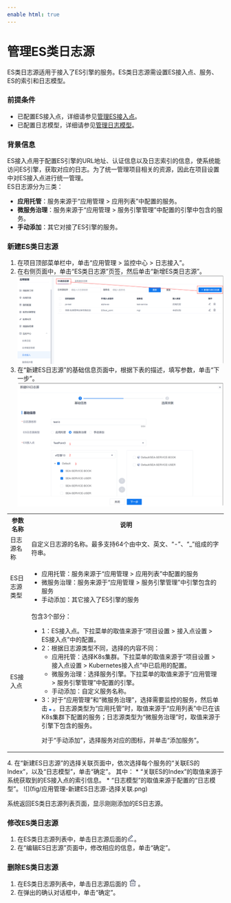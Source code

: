 ```yaml
---
enable html: true
---
```

# 管理ES类日志源

ES类日志源适用于接入了ES引擎的服务。ES类日志源需设置ES接入点、服务、ES的索引和日志模型。

### 前提条件
* 已配置ES接入点，详细请参见[管理ES接入点](6.7.4-manage-ES-ap.md)。
* 已配置日志模型，详细请参见[管理日志模型](15.3.3.0-config-log-model.md)。

### 背景信息                       
ES接入点用于配置ES引擎的URL地址、认证信息以及日志索引的信息，使系统能访问ES引擎，获取对应的日志。为了统一管理项目相关的资源，因此在项目设置中对ES接入点进行统一管理。             
ES日志源分为三类：
* **应用托管**：服务来源于“应用管理 > 应用列表”中配置的服务。
* **微服务治理**：服务来源于“应用管理 > 服务引擎管理”中配置的引擎中包含的服务。
* **手动添加**：其它对接了ES引擎的服务。

### 新建ES类日志源
1. 在项目顶部菜单栏中，单击“应用管理 > 监控中心 > 日志接入”。
2. 在右侧页面中，单击“ES类日志源”页签，然后单击“新增ES类日志源”。      
  ![](fig/应用管理-ES日志列表.png)    
3. 在“新建ES日志源”的基础信息页面中，根据下表的描述，填写参数，单击“下一步”。          
  ![](fig/应用管理-新建ES日志源-基础信息.png)             
  <table>
<tr>
    <th>参数名称</th>
    <th>说明</th>
</tr>
<tr>
    <td>日志源名称</td>
    <td>自定义日志源的名称。最多支持64个由中文、英文、“-”、“_”组成的字符串。</td>
</tr>
<tr>
    <td>ES日志源类型</td>
    <td><ul><li>应用托管：服务来源于“应用管理 > 应用列表”中配置的服务</li><li>微服务治理：服务来源于“应用管理 > 服务引擎管理”中引擎包含的服务</li><li>手动添加：其它接入了ES引擎的服务</li></ul></td>
</tr>
<tr>
    <td>ES接入点</td>
    <td>包含3个部分：<ul><li>1：ES接入点。下拉菜单的取值来源于“项目设置 > 接入点设置 > ES接入点”中的配置。</li><li>2：根据日志源类型不同，选择的内容不同：<ul><li>应用托管：选择K8s集群。下拉菜单的取值来源于“项目设置 > 接入点设置 > Kubernetes接入点”中已启用的配置。</li><li>微服务治理：选择服务引擎。下拉菜单的取值来源于“应用管理 > 服务引擎管理”中配置的引擎。</li><li>手动添加：自定义服务名称。</li></ul></li><li>3：对于“应用管理”和“微服务治理”，选择需要监控的服务，然后单击 <img src="fig/icon/选到右侧.png" style="zoom:30%"> 。日志源类型为“应用托管”时，取值来源于“应用列表”中已在该K8s集群下配置的服务；日志源类型为“微服务治理”时，取值来源于引擎下包含的服务。<p>对于“手动添加”，选择服务对应的图标，并单击“添加服务”。</p></li></ul></td>
</tr>  
</table>
4. 在“新建ES日志源”的选择关联页面中，依次选择每个服务的“关联ES的Index”，以及“日志模型”，单击“确定”。             
  其中：
  * “关联ES的Index”的取值来源于系统获取到的ES接入点的索引信息。
  * “日志模型”的取值来源于配置的“日志模型”。
  ![](fig/应用管理-新建ES日志源-选择关联.png)             

系统返回ES类日志源列表页面，显示刚刚添加的ES日志源。

### 修改ES类日志源
1. 在ES类日志源列表中，单击日志源后面的![](fig/modify01.png)。
2. 在“编辑ES日志源”页面中，修改相应的信息，单击“确定”。

### 删除ES类日志源
1. 在ES类日志源列表中，单击日志源后面的![](fig/delete01.png)。
2. 在弹出的确认对话框中，单击“确定”。
